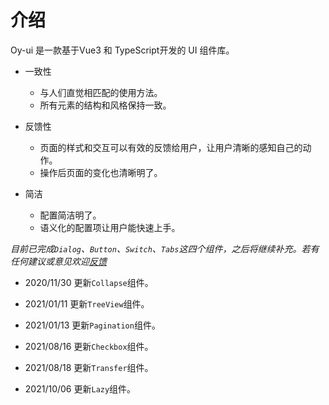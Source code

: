 # 介绍

Oy-ui 是一款基于Vue3 和 TypeScript开发的 UI 组件库。

- 一致性
    - 与人们直觉相匹配的使用方法。
    - 所有元素的结构和风格保持一致。
    
- 反馈性
    - 页面的样式和交互可以有效的反馈给用户，让用户清晰的感知自己的动作。
    - 操作后页面的变化也清晰明了。
    
- 简洁
    - 配置简洁明了。
    - 语义化的配置项让用户能快速上手。
    
    


*目前已完成`Dialog`、`Button`、`Switch`、`Tabs`这四个组件，之后将继续补充。若有任何建议或意见欢迎[反馈](https://github.com/NightingaleM/oy-ui/issues)*

- 2020/11/30 更新`Collapse`组件。

- 2021/01/11 更新`TreeView`组件。

- 2021/01/13 更新`Pagination`组件。

- 2021/08/16 更新`Checkbox`组件。

- 2021/08/18 更新`Transfer`组件。

- 2021/10/06 更新`Lazy`组件。
